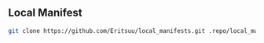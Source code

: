 ## Local Manifest


```sh
git clone https://github.com/Eritsuu/local_manifests.git .repo/local_manifest .repo/local_manifests
```
